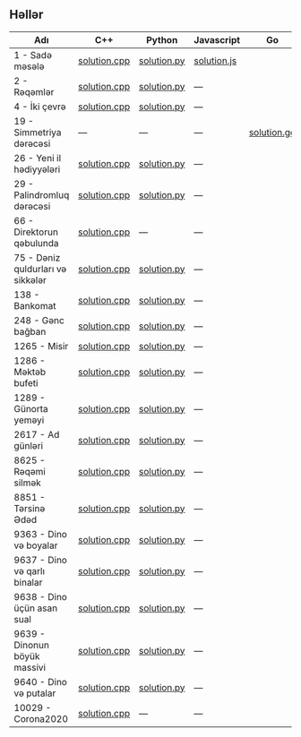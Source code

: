 ## Həllər
|Adı|C++|Python|Javascript| Go |
|---|---|---|---|---|
|1 - Sadə məsələ  | [solution.cpp](https://github.com/YunisDEV/e-olymp/blob/master/0000-0999/1%20-%20Sad%C9%99%20m%C9%99s%C9%99l%C9%99/solution.cpp)  | [solution.py](https://github.com/YunisDEV/e-olymp/blob/master/0000-0999/1%20-%20Sad%C9%99%20m%C9%99s%C9%99l%C9%99/solution.py)   | [solution.js](https://github.com/YunisDEV/e-olymp/blob/master/0000-0999/1%20-%20Sad%C9%99%20m%C9%99s%C9%99l%C9%99/solution.js)   |
| 2 - Rəqəmlər  | [solution.cpp](https://github.com/YunisDEV/e-olymp/blob/master/0000-0999/2%20-%20R%C9%99q%C9%99ml%C9%99r/solution.cpp)  |  [solution.py](https://github.com/YunisDEV/e-olymp/blob/master/0000-0999/2%20-%20R%C9%99q%C9%99ml%C9%99r/solution.py)  | &mdash; |
|  4 - İki çevrə | [solution.cpp](https://github.com/YunisDEV/e-olymp/blob/master/0000-0999/4%20-%20%C4%B0ki%20%C3%A7evr%C9%99/solution.cpp)   | [solution.py](https://github.com/YunisDEV/e-olymp/blob/master/0000-0999/4%20-%20%C4%B0ki%20%C3%A7evr%C9%99/solution.py)   |&mdash; |
|19 - Simmetriya dərəcəsi| &mdash; | &mdash; | &mdash; | [solution.go]()
|26 - Yeni il hədiyyələri|[solution.cpp](https://github.com/YunisDEV/e-olymp/blob/master/0000-0999/26%20-%20Yeni%20il%20h%C9%99diyy%C9%99l%C9%99ri/solution.cpp) | [solution.py](https://github.com/YunisDEV/e-olymp/blob/master/0000-0999/26%20-%20Yeni%20il%20h%C9%99diyy%C9%99l%C9%99ri/solution.py) |&mdash;|
|29 - Palindromluq dərəcəsi| [solution.cpp](https://github.com/YunisDEV/e-olymp/blob/master/0000-0999/29%20-%20Palindromluq%20d%C9%99r%C9%99c%C9%99si/solution.cpp) |[solution.py](https://github.com/YunisDEV/e-olymp/blob/master/0000-0999/29%20-%20Palindromluq%20d%C9%99r%C9%99c%C9%99si/solution.py)|&mdash;|
|66 - Direktorun qəbulunda|[solution.cpp](https://github.com/YunisDEV/e-olymp/blob/master/0000-0999/66%20-%20Direktorun%20q%C9%99bulunda/solution.cpp)|&mdash;|&mdash;|
|75 - Dəniz quldurları və sikkələr|[solution.cpp](https://github.com/YunisDEV/e-olymp/blob/master/0000-0999/75%20-%20D%C9%99niz%20quldurlar%C4%B1%20v%C9%99%20sikk%C9%99l%C9%99r/solution.cpp)|[solution.py](https://github.com/YunisDEV/e-olymp/blob/master/0000-0999/75%20-%20D%C9%99niz%20quldurlar%C4%B1%20v%C9%99%20sikk%C9%99l%C9%99r/solution.py)|&mdash;|
|138 - Bankomat|[solution.cpp](https://github.com/YunisDEV/e-olymp/blob/master/0000-0999/138%20-%20Bankomat/solution.cpp)|[solution.py](https://github.com/YunisDEV/e-olymp/blob/master/0000-0999/138%20-%20Bankomat/solution.py)|&mdash;|
|248 - Gənc bağban|[solution.cpp](https://github.com/YunisDEV/e-olymp/blob/master/0000-0999/248%20-%20G%C9%99nc%20ba%C4%9Fban/solution.cpp)|[solution.py](https://github.com/YunisDEV/e-olymp/blob/master/0000-0999/248%20-%20G%C9%99nc%20ba%C4%9Fban/solution.py)|&mdash;|
|1265 - Misir|[solution.cpp](https://github.com/YunisDEV/e-olymp/blob/master/1000-1999/1265%20-%20Misir/solution.cpp)|[solution.py](https://github.com/YunisDEV/e-olymp/blob/master/1000-1999/1265%20-%20Misir/solution.py)|&mdash;|
|1286 - Məktəb bufeti|[solution.cpp](https://github.com/YunisDEV/e-olymp/blob/master/1000-1999/1286%20-%20M%C9%99kt%C9%99b%20bufeti/solution.cpp)|[solution.py](https://github.com/YunisDEV/e-olymp/blob/master/1000-1999/1286%20-%20M%C9%99kt%C9%99b%20bufeti/solution.py)|&mdash;|
|1289 - Günorta yeməyi|[solution.cpp](https://github.com/YunisDEV/e-olymp/blob/master/1000-1999/1289%20-%20G%C3%BCnorta%20yem%C9%99yi/solution.cpp)|[solution.py](https://github.com/YunisDEV/e-olymp/blob/master/1000-1999/1289%20-%20G%C3%BCnorta%20yem%C9%99yi/solution.py)|&mdash;|
|2617 - Ad günləri|[solution.cpp](https://github.com/YunisDEV/e-olymp/blob/master/2000-2999/2617%20-%20Ad%20g%C3%BCnl%C9%99ri/solution.cpp)|[solution.py](https://github.com/YunisDEV/e-olymp/blob/master/2000-2999/2617%20-%20Ad%20g%C3%BCnl%C9%99ri/solution.py)|&mdash;|
|8625 - Rəqəmi silmək|[solution.cpp](https://github.com/YunisDEV/e-olymp/blob/master/8000-8999/8625%20-%20R%C9%99q%C9%99mi%20silm%C9%99k/solution.cpp)|[solution.py](https://github.com/YunisDEV/e-olymp/blob/master/8000-8999/8625%20-%20R%C9%99q%C9%99mi%20silm%C9%99k/solution.py)|&mdash;|
|8851 - Tərsinə Ədəd|[solution.cpp](https://github.com/YunisDEV/e-olymp/blob/master/8000-8999/8851%20-%20T%C9%99rsin%C9%99%20%C6%8Fd%C9%99d/solution.cpp)|[solution.py](https://github.com/YunisDEV/e-olymp/blob/master/8000-8999/8851%20-%20T%C9%99rsin%C9%99%20%C6%8Fd%C9%99d/solution.py)|&mdash;|
|9363 - Dino və boyalar|[solution.cpp](https://github.com/YunisDEV/e-olymp/blob/master/9000-9999/9363%20-%20Dino%20v%C9%99%20boyalar/solution.cpp)|[solution.py](https://github.com/YunisDEV/e-olymp/blob/master/9000-9999/9363%20-%20Dino%20v%C9%99%20boyalar/solution.py)|&mdash;|
|9637 - Dino və qarlı binalar|[solution.cpp](https://github.com/YunisDEV/e-olymp/blob/master/9000-9999/9637%20-%20Dino%20v%C9%99%20qarl%C4%B1%20binalar/solution.cpp)|[solution.py](https://github.com/YunisDEV/e-olymp/blob/master/9000-9999/9637%20-%20Dino%20v%C9%99%20qarl%C4%B1%20binalar/solution.py)|&mdash;|
|9638 - Dino üçün asan sual|[solution.cpp](https://github.com/YunisDEV/e-olymp/blob/master/9000-9999/9638%20-%20Dino%20%C3%BC%C3%A7%C3%BCn%20asan%20sual/solution.cpp)|[solution.py](https://github.com/YunisDEV/e-olymp/blob/master/9000-9999/9638%20-%20Dino%20%C3%BC%C3%A7%C3%BCn%20asan%20sual/solution.py)|&mdash;|
|9639 - Dinonun böyük massivi|[solution.cpp](https://github.com/YunisDEV/e-olymp/blob/master/9000-9999/9639%20-%20Dinonun%20b%C3%B6y%C3%BCk%20massivi/solution.cpp)|[solution.py](https://github.com/YunisDEV/e-olymp/blob/master/9000-9999/9639%20-%20Dinonun%20b%C3%B6y%C3%BCk%20massivi/solution.py)|&mdash;|
|9640 - Dino və putalar|[solution.cpp](https://github.com/YunisDEV/e-olymp/blob/master/9000-9999/9640%20-%20Dino%20v%C9%99%20putalar/solution.cpp)|[solution.py](https://github.com/YunisDEV/e-olymp/blob/master/9000-9999/9640%20-%20Dino%20v%C9%99%20putalar/solution.py)|&mdash;|
|10029 - Corona2020|[solution.cpp](https://github.com/YunisDEV/e-olymp/blob/master/10000%2B/10029%20-%20Corona2020/solution.cpp)|&mdash;|&mdash;|